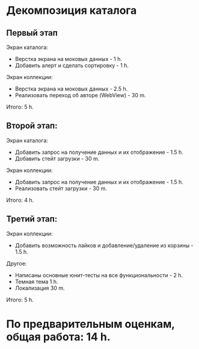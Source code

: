 # Декомпозиция каталога

## Первый этап

Экран каталога:
- Верстка экрана на моковых данных - 1 h.
- Добавить алерт и сделать сортировку - 1 h.

Экран коллекции:
- Верстка экрана на моковых данных - 2.5 h.
- Реализовать переход об авторе (WebView) - 30 m.

Итого: 5 h.

## Второй этап:

Экран каталога:
- Добавить запрос на получение данных и их отображение - 1.5 h.
- Добавить стейт загрузки - 30 m.

Экран коллекции:
- Добавить запрос на получение данных и их отображение - 1.5 h.
- Реализовать стейт загрузки -  30 m.


 Итого: 4 h.

## Третий этап:

Экран коллекции:
- Добавить возможность лайков и добавление/удаление из корзины - 1.5 h.

Другое:
- Написаны основные юнит-тесты на все функциональности - 2 h.
- Темная тема 1 h.
- Локализация 30 m.

Итого: 5 h.

# По предварительным оценкам, общая работа: 14 h.
